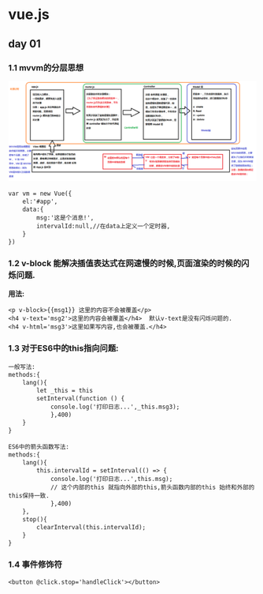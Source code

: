 # vue.js #
## day 01
<h3>1.1 mvvm的分层思想</h3>

![](imgs/01.MVC和MVVM的关系图解.png)

	var vm = new Vue({
		el:'#app',
		data:{
			msg:'这是个消息!',
			intervalId:null,//在data上定义一个定时器,
		}
	})

<h3>1.2 v-block 能解决插值表达式在网速慢的时候,页面渲染的时候的闪烁问题.</h3>

<b>用法:</b>
	<style>
		[v-block]{
			display:none;
		}
	</style>

	<p v-block>{{msg1}} 这里的内容不会被覆盖</p>
	<h4 v-text='msg2'>这里的内容会被覆盖</h4>  默认v-text是没有闪烁问题的.
	<h4 v-html='msg3'>这里如果写内容,也会被覆盖.</h4>

<h3>1.3 对于ES6中的this指向问题:</h3>

	一般写法:
	methods:{
		lang(){
			let _this = this
			setInterval(function () {
				console.log('打印日志...',_this.msg3);
				},400)
		}
	}

	ES6中的箭头函数写法:
	methods:{
		lang(){
			this.intervalId = setInterval(() => {
				console.log('打印日志...',this.msg);
				// 这个内部的this 就指向外部的this,箭头函数内部的this 始终和外部的this保持一致.
				},400)
		},
		stop(){
			clearInterval(this.intervalId);
		}
	}

<h3>1.4 事件修饰符</h3>

	<button @click.stop='handleClick'></button>
